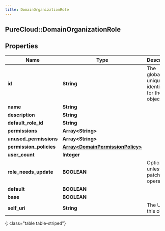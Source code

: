 ```yaml
---
title: DomainOrganizationRole
---
```

## PureCloud::DomainOrganizationRole

## Properties

|Name | Type | Description | Notes|
|------------ | ------------- | ------------- | -------------|
| **id** | **String** | The globally unique identifier for the object. | [optional] |
| **name** | **String** |  | [optional] |
| **description** | **String** |  | [optional] |
| **default_role_id** | **String** |  | [optional] |
| **permissions** | **Array&lt;String&gt;** |  | [optional] |
| **unused_permissions** | **Array&lt;String&gt;** |  | [optional] |
| **permission_policies** | [**Array&lt;DomainPermissionPolicy&gt;**](DomainPermissionPolicy.html) |  | [optional] |
| **user_count** | **Integer** |  | [optional] |
| **role_needs_update** | **BOOLEAN** | Optional unless patch operation. | [optional] |
| **default** | **BOOLEAN** |  | [optional] |
| **base** | **BOOLEAN** |  | [optional] |
| **self_uri** | **String** | The URI for this object | [optional] |
{: class="table table-striped"}


